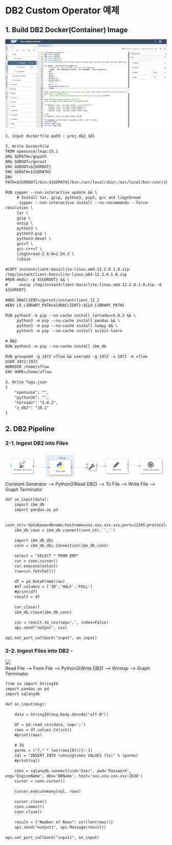 # DB2 Custom Operator 예제

## 1. Build DB2 Docker(Container) Image

![](Images/dockerfile_db2.png)<br>

    1. Input dockerfile path : proj.db2_101
    
    2. Write Dockerfile
    FROM opensuse/leap:15.1
    ARG GOPATH=/gopath
    ARG GOROOT=/goroot
    ENV GOROOT=${GOROOT}
    ENV GOPATH=${GOPATH}
    ENV PATH=${GOROOT}/bin:${GOPATH}/bin:/usr/local/sbin:/usr/local/bin:/usr/sbin:/usr/bin:/sbin:/bin

    RUN zypper --non-interactive update && \
         # Install tar, gzip, python3, pip3, gcc and libgthread
          zypper --non-interactive install --no-recommends --force-resolution \
         tar \
         gzip \
         unzip \
         python3 \
         python3-pip \
         python3-devel \
         gcc=7 \
         gcc-c++=7 \
         libgthread-2_0-0=2.54.3 \
         libaio

    #COPY instantclient-basiclite-linux.x64-12.2.0.1.0.zip /tmp/instantclient-basiclite-linux.x64-12.2.0.1.0.zip
    #RUN mkdir -p ${GOROOT} && \
    #     unzip /tmp/instantclient-basiclite-linux.x64-12.2.0.1.0.zip -d ${GOROOT}

    #ARG ORACLIENT=/goroot/instantclient_12_2
    #ENV LD_LIBRARY_PATH=${ORACLIENT}:${LD_LIBRARY_PATH}

    RUN python3 -m pip --no-cache install tornado==5.0.2 && \
         python3 -m pip --no-cache install pandas && \
         python3 -m pip --no-cache install numpy && \
         python3 -m pip --no-cache install scikit-learn

    # DB2
    RUN python3 -m pip --no-cache install ibm_db

    RUN groupadd -g 1972 vflow && useradd -g 1972 -u 1972 -m vflow
    USER 1972:1972
    WORKDIR /home/vflow
    ENV HOME=/home/vflow
    
    3. Write Tags.json
    {
        "opensuse": "",
        "python36": "",
        "tornado": "5.0.2",
        "z_db2": "10.1"
    }

## 2. DB2 Pipeline
### 2-1. Ingest DB2 into Files
![](Images/pipeline_readDB2.png)<br>
Constant Generator --> Python3(Read DB2) --> To File --> Write File --> Graph Terminator<br>

    def on_input(data):
        import ibm_db
        import pandas as pd

        conn_str='database=dbname;hostname=xxx.xxx.xxx.xxx;port=12345;protocol=tcpip;uid=userid;pwd=userpw'
        ibm_db_conn = ibm_db.connect(conn_str,'','')

        import ibm_db_dbi
        conn = ibm_db_dbi.Connection(ibm_db_conn)

        select = "SELECT * FROM EMP"
        cur = conn.cursor()
        cur.execute(select)
        row=cur.fetchall()

        df = pd.DataFrame(row)
        #df.columns = ['ID','HALF','FULL']
        #print(df)
        result = df

        cur.close()
        ibm_db.close(ibm_db_conn)

        csv = result.to_csv(sep=',', index=False)
        api.send("output", csv)

    api.set_port_callback("input", on_input)


### 2-2. Ingest Files into DB2 - 
![](Images/pipeline_writeDB2.png)<br>
Read File --> From File --> Python3(Write DB2) --> Wiretap --> Graph Terminator

    from io import StringIO
    import pandas as pd
    import sqlanydb

    def on_input(msg):

        data = StringIO(msg.body.decode("utf-8"))

        df = pd.read_csv(data, sep=';')
        rows = df.values.tolist()
        #print(rows)

        # IQ
        parms = ("?," * len(rows[0]))[:-1]
        sql = "INSERT INTO runningtimes VALUES (%s)" % (parms)
        #print(sql)

        conn = sqlanydb.connect(uid='User', pwd='Password', eng='EngineName', dbn='DBName', host='xxx.xxx.xxx.xxx:2638')
        cursor = conn.cursor()

        cursor.executemany(sql, rows)

        cursor.close()
        conn.commit()
        conn.close()

        result = {"Number of Rows": str(len(rows))}
        api.send("output1", api.Message(result))

    api.set_port_callback("input1", on_input)

